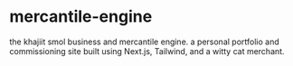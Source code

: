# mercantile-engine
the khajiit smol business and mercantile engine.
a personal portfolio and commissioning site built using Next.js, Tailwind, and a witty cat merchant.

